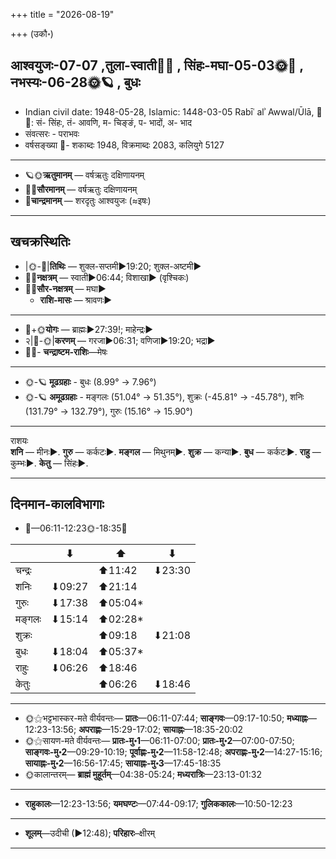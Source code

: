 +++
title = "2026-08-19"

+++
(उकौ॰)
## आश्वयुजः-07-07  ,तुला-स्वाती🌛🌌  ,  सिंहः-मघा-05-03🌞🌌  ,  नभस्यः-06-28🌞🪐  , बुधः
- Indian civil date: 1948-05-28, Islamic: 1448-03-05 Rabīʿ alʾ Awwal/Ūlā, 🌌🌞: सं- सिंहः, तं- आवणि, म- चिङ्ङं, प- भादों, अ- भाद
- संवत्सरः - पराभवः
- वर्षसङ्ख्या 🌛- शकाब्दः 1948, विक्रमाब्दः 2083, कलियुगे 5127
___________________
- 🪐🌞**ऋतुमानम्** — वर्षऋतुः दक्षिणायनम्
- 🌌🌞**सौरमानम्** — वर्षऋतुः दक्षिणायनम्
- 🌛**चान्द्रमानम्** — शरदृतुः आश्वयुजः (≈इषः)
___________________


## खचक्रस्थितिः
- |🌞-🌛|**तिथिः** — शुक्ल-सप्तमी►19:20; शुक्ल-अष्टमी►  
- 🌌🌛**नक्षत्रम्** — स्वाती►06:44; विशाखा► (वृश्चिकः)  
- 🌌🌞**सौर-नक्षत्रम्** — मघा►  
  - **राशि-मासः** — श्रावणः► 
___________________
- 🌛+🌞**योगः** — ब्राह्मः►27:39!; माहेन्द्रः►  
- २|🌛-🌞|**करणम्** — गरजा►06:31; वणिजा►19:20; भद्रा►  
- 🌌🌛- **चन्द्राष्टम-राशिः**—मेषः  
___________________
- 🌞-🪐 **मूढग्रहाः** - बुधः (8.99° → 7.96°)
- 🌞-🪐 **अमूढग्रहाः** - मङ्गलः (51.04° → 51.35°), शुक्रः (-45.81° → -45.78°), शनिः (131.79° → 132.79°), गुरुः (15.16° → 15.90°)
___________________
राशयः  
**शनि** — मीनः►. **गुरु** — कर्कटः►. **मङ्गल** — मिथुनम्►. **शुक्र** — कन्या►. **बुध** — कर्कटः►. **राहु** — कुम्भः►. **केतु** — सिंहः►. 
___________________


## दिनमान-कालविभागाः
- 🌅—06:11-12:23🌞-18:35🌇  

|      |⬇     |⬆     |⬇     |
|------|-----|-----|------|
|चन्द्रः|     |⬆11:42 |⬇23:30 |
|शनिः   |⬇09:27 |⬆21:14 |     |
|गुरुः  |⬇17:38 |⬆05:04*|     |
|मङ्गलः |⬇15:14 |⬆02:28*|     |
|शुक्रः |     |⬆09:18 |⬇21:08 |
|बुधः   |⬇18:04 |⬆05:37*|     |
|राहुः  |⬇06:26 |⬆18:46 |     |
|केतुः  |     |⬆06:26 |⬇18:46 |
___________________
- 🌞⚝भट्टभास्कर-मते वीर्यवन्तः— **प्रातः**—06:11-07:44; **साङ्गवः**—09:17-10:50; **मध्याह्नः**—12:23-13:56; **अपराह्णः**—15:29-17:02; **सायाह्नः**—18:35-20:02  
- 🌞⚝सायण-मते वीर्यवन्तः— **प्रातः-मु॰1**—06:11-07:00; **प्रातः-मु॰2**—07:00-07:50; **साङ्गवः-मु॰2**—09:29-10:19; **पूर्वाह्णः-मु॰2**—11:58-12:48; **अपराह्णः-मु॰2**—14:27-15:16; **सायाह्नः-मु॰2**—16:56-17:45; **सायाह्नः-मु॰3**—17:45-18:35  
- 🌞कालान्तरम्— **ब्राह्मं मुहूर्तम्**—04:38-05:24; **मध्यरात्रिः**—23:13-01:32  
___________________
- **राहुकालः**—12:23-13:56; **यमघण्टः**—07:44-09:17; **गुलिककालः**—10:50-12:23  
___________________
- **शूलम्**—उदीची (►12:48); **परिहारः**–क्षीरम्  
___________________
